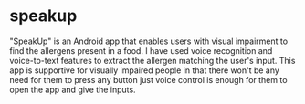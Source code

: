 # speakup
"SpeakUp" is an Android app that enables users with visual impairment to find the allergens present in a food. I have used voice recognition and voice-to-text features to extract the allergen matching the user's input.
This app is supportive for visually impaired people in that there won't be any need for them to press any button just voice control is enough for them to open the app and give the inputs.



